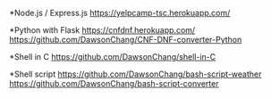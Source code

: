 *Node.js / Express.js
https://yelpcamp-tsc.herokuapp.com/

*Python with Flask
https://cnfdnf.herokuapp.com/
https://github.com/DawsonChang/CNF-DNF-converter-Python

*Shell in C
https://github.com/DawsonChang/shell-in-C

*Shell script
https://github.com/DawsonChang/bash-script-weather
https://github.com/DawsonChang/bash-script-converter
